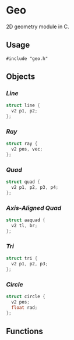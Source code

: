 # **Geo**
2D geometry module in C.

## **Usage**
```
#include "geo.h"
```

## **Objects**

### _Line_
```c
struct line {
  v2 p1, p2;
};
```

### _Ray_
```c
struct ray {
  v2 pos, vec;
};
```

### _Quad_
```c
struct quad {
  v2 p1, p2, p3, p4;
};
```

### _Axis-Aligned Quad_
```c
struct aaquad {
  v2 tl, br;
};
```

### _Tri_
```c
struct tri {
  v2 p1, p2, p3;
};
```

### _Circle_
```c
struct circle {
  v2 pos;
  float rad;
};
```

## **Functions**
